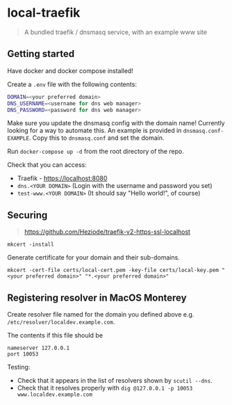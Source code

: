 # local-traefik

> A bundled traefik / dnsmasq service, with an example www site

## Getting started

Have docker and docker compose installed!

Create a `.env` file with the following contents:

```sh
DOMAIN=<your preferred domain>
DNS_USERNAME=<username for dns web manager>
DNS_PASSWORD=<password for dns web manager>
```

Make sure you update the dnsmasq config with the domain name! Currently looking for a way to automate this.
An example is provided in `dnsmasq.conf-EXAMPLE`. Copy this to `dnsmasq.conf` and set the domain.

Run `docker-compose up -d` from the root directory of the repo.

Check that you can access:

* Traefik - <https://localhost:8080>
* `dns.<YOUR DOMAIN>` (Login with the username and password you set)
* `test-www.<YOUR DOMAIN>` (It should say "Hello world!", of course)

## Securing

> https://github.com/Heziode/traefik-v2-https-ssl-localhost

```
mkcert -install
```

Generate certificate for your domain and their sub-domains.

```
mkcert -cert-file certs/local-cert.pem -key-file certs/local-key.pem "<your preferred domain>" "*.<your preferred domain>"
```

## Registering resolver in MacOS Monterey

Create resolver file named for the domain you defined above e.g. `/etc/resolver/localdev.example.com`.

The contents if this file should be

```
nameserver 127.0.0.1
port 10053
```

Testing:

* Check that it appears in the list of resolvers shown by `scutil --dns`.
* Check that it resolves properly with `dig @127.0.0.1 -p 10053 www.localdev.example.com`
